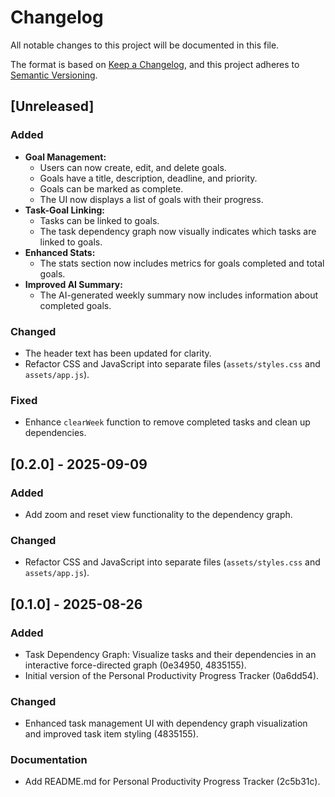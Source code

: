 # Changelog

All notable changes to this project will be documented in this file.

The format is based on [Keep a Changelog](https://keepachangelog.com/en/1.0.0/),
and this project adheres to [Semantic Versioning](https://semver.org/spec/v2.0.0.html).

## [Unreleased]

### Added

-   **Goal Management:**
    -   Users can now create, edit, and delete goals.
    -   Goals have a title, description, deadline, and priority.
    -   Goals can be marked as complete.
    -   The UI now displays a list of goals with their progress.
-   **Task-Goal Linking:**
    -   Tasks can be linked to goals.
    -   The task dependency graph now visually indicates which tasks are linked to goals.
-   **Enhanced Stats:**
    -   The stats section now includes metrics for goals completed and total goals.
-   **Improved AI Summary:**
    -   The AI-generated weekly summary now includes information about completed goals.

### Changed

-   The header text has been updated for clarity.
-   Refactor CSS and JavaScript into separate files (`assets/styles.css` and `assets/app.js`).

### Fixed

-   Enhance `clearWeek` function to remove completed tasks and clean up dependencies.

## [0.2.0] - 2025-09-09

### Added

-   Add zoom and reset view functionality to the dependency graph.

### Changed

-   Refactor CSS and JavaScript into separate files (`assets/styles.css` and `assets/app.js`).

## [0.1.0] - 2025-08-26

### Added

-   Task Dependency Graph: Visualize tasks and their dependencies in an interactive force-directed graph (0e34950, 4835155).
-   Initial version of the Personal Productivity Progress Tracker (0a6dd54).

### Changed

-   Enhanced task management UI with dependency graph visualization and improved task item styling (4835155).

### Documentation

-   Add README.md for Personal Productivity Progress Tracker (2c5b31c).